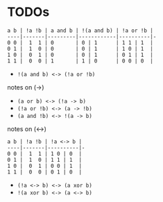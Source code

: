 
<!-- ======================================================================= -->
# TODOs

```
a b | !a !b | a and b | !(a and b) | !a or !b |
----|-------|---------|------------|----------|-
0 0 |  1  1 | 0       | 0 | 1      | 1 1 | 1  |
0 1 |  1  0 | 0       | 0 | 1      | 1 0 | 1  |
1 0 |  0  1 | 0       | 0 | 1      | 0 1 | 1  |
1 1 |  0  0 | 1       | 1 | 0      | 0 0 | 0  |
```

* `!(a and b) <-> (!a or !b)`

<!-- ======================================================================= -->
notes on (->)

* `(a or b) <-> (!a -> b)`
* `(!a or !b) <-> (a -> !b)`
* `(a and !b) <-> !(a -> b)`

<!-- ======================================================================= -->
notes on (<->)

```
a b | !a !b | !a <-> b |
----|-------|----------|-
0 0 |  1  1 | 1 0 | 0  |
0 1 |  1  0 | 1 1 | 1  |
1 0 |  0  1 | 0 0 | 1  |
1 1 |  0  0 | 0 1 | 0  |
```

* `(!a <-> b) <-> (a xor b)`
* `!(a xor b) <-> (a <-> b)`
